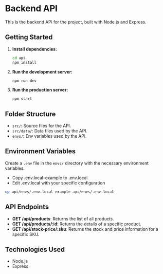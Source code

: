 # Backend API

This is the backend API for the project, built with Node.js and Express.

## Getting Started

1. **Install dependencies:**

   ```bash
   cd api
   npm install
   ```

2. **Run the development server:**

   ```bash
   npm run dev
   ```

3. **Run the production server:**

   ```bash
   npm start
   ```

## Folder Structure

- `src/`: Source files for the API.
- `src/data/`: Data files used by the API.
- `envs/`: Env variables used by the API.

## Environment Variables

Create a `.env` file in the `envs/` directory with the necessary environment variables.

- Copy .env.local-example to .env.local
- Edit .env.local with your specific configuration

```bash
cp api/envs/.env.local-example api/envs/.env.local
```

## API Endpoints

- **GET /api/products**: Returns the list of all products.
- **GET /api/products/:id**: Returns the details of a specific product.
- **GET /api/stock-price/:sku**: Returns the stock and price information for a specific SKU.

## Technologies Used

- Node.js
- Express
